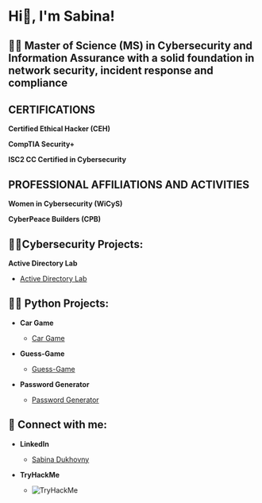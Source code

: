 <h1>Hi👋, I'm Sabina!</h1>

<h2>👩‍🎓 Master of Science (MS) in Cybersecurity and Information Assurance with a solid foundation in network security, incident response and compliance  </h2>


<h2>CERTIFICATIONS</h2>

 <b>Certified Ethical Hacker (CEH) </b>
 
 <b>CompTIA Security+</b>
 
 <b>ISC2 CC Certified in Cybersecurity</b>
 
<h2>PROFESSIONAL AFFILIATIONS AND ACTIVITIES</h2>

 <b>Women in Cybersecurity (WiCyS)</b>
 
 <b>CyberPeace Builders (CPB)</b>
 
<h2> 👩‍💻Cybersecurity Projects:</h2>

 <b>Active Directory Lab </b>
  - [Active Directory Lab](https://github.com/sabina25111/Active-Directory-Lab)
  

<h2> 👩‍💻 Python Projects:</h2>

- <b>Car Game</b>
  - [Car Game](https://github.com/sabina25111/Car-Game.py)
  
- <b>Guess-Game</b>
  - [Guess-Game](https://github.com/sabina25111/Guess-Game)
    
- <b>Password Generator</b>
  - [Password Generator](https://github.com/sabina25111/Password-Generator)
  
  
<h2> 🤝 Connect with me:</h2>

- <b>LinkedIn</b>
  - <div class="badge-base LI-profile-badge" data-locale="en_US" data-size="medium" data-theme="dark" data-type="VERTICAL" data-vanity="sabina-dukhovny" data-version="v1"><a class="badge-base__link LI-simple-link" href="https://www.linkedin.com/in/sabina-dukhovny?trk=profile-badge">Sabina Dukhovny</a></div>


- <b>TryHackMe</b>
  - <img src="https://tryhackme-badges.s3.amazonaws.com/SabinaDukhovny.png" alt="TryHackMe">



